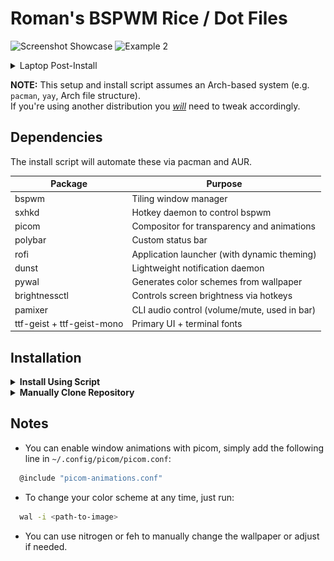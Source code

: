 # Roman's BSPWM Rice / Dot Files

![Screenshot Showcase](images/desktop1.png)
![Example 2](images/desktop4.png)

  <details>
  <summary>Laptop Post-Install</summary>

  ![On Laptop](images/laptop.png)

  </details>


**NOTE:** This setup and install script assumes an Arch-based system (e.g. `pacman`, `yay`, Arch file structure).  
If you're using another distribution you <u>*will*</u> need to tweak accordingly.

## Dependencies

The install script will automate these via pacman and AUR.

| Package         | Purpose                                       |
|------------------|-----------------------------------------------|
|  bspwm           | Tiling window manager                         |
|  sxhkd           | Hotkey daemon to control bspwm                |
|  picom           | Compositor for transparency and animations    |
|  polybar         | Custom status bar                             |
|  rofi            | Application launcher (with dynamic theming)   |
|  dunst           | Lightweight notification daemon               |
|  pywal           | Generates color schemes from wallpaper        |
|  brightnessctl   | Controls screen brightness via hotkeys        |
|  pamixer         | CLI audio control (volume/mute, used in bar)  |
|  ttf-geist + ttf-geist-mono    | Primary UI + terminal fonts     |

</div>
</details>


## Installation  

<details closed>
  <summary><strong> Install Using Script </strong></summary>

### Requirements:

- You’ve already installed a clean copy of Arch Linux.
- You have a working internet connection and user account.
- You’re logged in as a regular user (not `root`).
- `git`, `curl`, and `sudo` are available.
- Your device uses UEFI and you’ve installed a bootloader.

### Installation Steps

1. Install Git:

```bash
~ » sudo pacman -S git
```
2. Clone this repository
```bash
~ » git clone https://github.com/roman-xo/dotfiles
```
3. Run the Installer
```bash
~ » cd ~/dotfiles
~ » chmod +X install.sh
~ » ./install.sh
```
This script installs all dependencies, sets up dotfiles, fonts, pywal, SDDM, and reboots into your new environment.  
  
</details>

<details> 
  <summary><strong>Manually Clone Repository</strong></summary>  
‎ 
<div style="padding-top: 5px;">
1. Clone the repository:
```bash
~ » git clone https://github.com/roman-xo/dotfiles
```

2. Remove README:
```bash
~ » rm README.md
~ » config update-index --assume-unchanged README.md
```
</details>

## Notes

- You can enable window animations with picom, simply add the following line in ` ~/.config/picom/picom.conf `:

```bash
  @include "picom-animations.conf"
  ```
- To change your color scheme at any time, just run:
```bash
  wal -i <path-to-image>
  ```
- You can use nitrogen or feh to manually change the wallpaper or adjust if needed.
